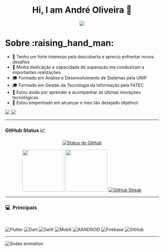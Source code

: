 <h1 align="center">Hi, I am André Oliveira 👋</h1>

<p align="center">
  <a href="#">
    <img src="https://komarev.com/ghpvc/?username=dre-oliveira&color=blueviolet&label=👀+Profile+views">
  </a>
</p>

<h1>Sobre :raising_hand_man:</h1>

- 🏁 Tenho um forte interesse pela descoberta e aprecio enfrentar novos desafios
- 🏅 Minha dedicação e capacidade de superação me conduziram a importantes realizações.
- 🎓 Formado em Análise e Desenvolvimento de Sistemas pela UNIP
- 🎓 Formado em Gestão da Tecnologia da Informação pela FATEC
- 🧠 Estou ávido por aprender e acompanhar as últimas inovações tecnológicas.
- 💼 Estou empenhado em alcançar o meu tão desejado objetivo!

<p>
  <a href="hhttps://www.linkedin.com/in/dreoliveira"><img src="https://img.shields.io/badge/-LinkedIn-%230077B5?style=for-the-badge&logo=linkedin&logoColor=white" target="_blank"></a>
  <a href="mailto:work.dreoliveira@gmail.com"><img src="https://img.shields.io/badge/Gmail-D14836?style=for-the-badge&logo=gmail&logoColor=white" target="_blank"></a>
</p>


<hr>

<h3 align="left">GitHub Status 📈</h3>

<p align="center">
  <a href="#">
    <img alt="Status do GitHub" src="https://github-readme-stats-sigma-five.vercel.app/api?username=dre-oliveira&show_icons=true&theme=nightowl">
  </a>
  <br />
  <p align="center">
        <img height="137px" src="https://github-readme-stats.vercel.app/api?username=dre-oliveira&hide_title=true&hide_border=true&show_icons=true&include_all_commits=true&count_private=true&line_height=21&theme=nightowl" /> <img height="137px" src="https://github-readme-stats.vercel.app/api/top-langs/?username=dre-oliveira&hide=html&hide_title=true&hide_border=true&layout=compact&langs_count=8&theme=nightowl" />
 <a href="#">
    <img alt="GitHub Streak" src="https://github-readme-streak-stats.herokuapp.com/?user=dre-oliveira&theme=nightowl">
 </a>
    </p>
  

<hr>

### 💻 &nbsp;Principais
  <br/>

![Flutter](https://img.shields.io/badge/FLUTTER-02569B.svg?&style=flat&logo=flutter&logoColor=white) 
![Dart](https://img.shields.io/badge/DART-%230175C2.svg?&style=flat&logo=dart&logoColor=white)
![GetX](https://img.shields.io/badge/GETX-%23121011.svg?&style=flat&logo=getx&logoColor=white) 
![MobX](https://img.shields.io/badge/MOBX-%23121011.svg?&style=flat&logo=mobx&logoColor=white) 
![AANDROID](https://img.shields.io/badge/ANDROID-6DB33F.svg?&style=flat&logo=ANDROIDt&logoColor=white)
![Firebase](https://img.shields.io/badge/FIREBASE-FFCA28.svg?&style=flat&logo=firebase&logoColor=black)
![GitHub](https://img.shields.io/badge/GITHUB-%23121011.svg?&style=flat&logo=github&logoColor=white)

---

  
![Snake animation](https://github.com/dre-oliveira/dre-oliveira/blob/output/github-contribution-grid-snake.svg)
